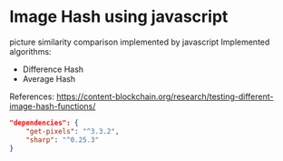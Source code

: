 # Image Hash using javascript

picture similarity comparison implemented by javascript
Implemented algorithms:

- Difference Hash
- Average Hash

References: https://content-blockchain.org/research/testing-different-image-hash-functions/

```json
"dependencies": {
    "get-pixels": "^3.3.2",
    "sharp": "^0.25.3"
}
```
